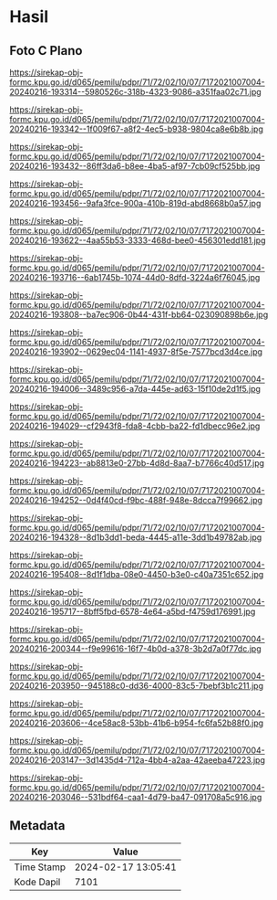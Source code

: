 # Hasil

## Foto C Plano

https://sirekap-obj-formc.kpu.go.id/d065/pemilu/pdpr/71/72/02/10/07/7172021007004-20240216-193314--5980526c-318b-4323-9086-a351faa02c71.jpg

https://sirekap-obj-formc.kpu.go.id/d065/pemilu/pdpr/71/72/02/10/07/7172021007004-20240216-193342--1f009f67-a8f2-4ec5-b938-9804ca8e6b8b.jpg

https://sirekap-obj-formc.kpu.go.id/d065/pemilu/pdpr/71/72/02/10/07/7172021007004-20240216-193432--86ff3da6-b8ee-4ba5-af97-7cb09cf525bb.jpg

https://sirekap-obj-formc.kpu.go.id/d065/pemilu/pdpr/71/72/02/10/07/7172021007004-20240216-193456--9afa3fce-900a-410b-819d-abd8668b0a57.jpg

https://sirekap-obj-formc.kpu.go.id/d065/pemilu/pdpr/71/72/02/10/07/7172021007004-20240216-193622--4aa55b53-3333-468d-bee0-456301edd181.jpg

https://sirekap-obj-formc.kpu.go.id/d065/pemilu/pdpr/71/72/02/10/07/7172021007004-20240216-193716--6ab1745b-1074-44d0-8dfd-3224a6f76045.jpg

https://sirekap-obj-formc.kpu.go.id/d065/pemilu/pdpr/71/72/02/10/07/7172021007004-20240216-193808--ba7ec906-0b44-431f-bb64-023090898b6e.jpg

https://sirekap-obj-formc.kpu.go.id/d065/pemilu/pdpr/71/72/02/10/07/7172021007004-20240216-193902--0629ec04-1141-4937-8f5e-7577bcd3d4ce.jpg

https://sirekap-obj-formc.kpu.go.id/d065/pemilu/pdpr/71/72/02/10/07/7172021007004-20240216-194006--3489c956-a7da-445e-ad63-15f10de2d1f5.jpg

https://sirekap-obj-formc.kpu.go.id/d065/pemilu/pdpr/71/72/02/10/07/7172021007004-20240216-194029--cf2943f8-fda8-4cbb-ba22-fd1dbecc96e2.jpg

https://sirekap-obj-formc.kpu.go.id/d065/pemilu/pdpr/71/72/02/10/07/7172021007004-20240216-194223--ab8813e0-27bb-4d8d-8aa7-b7766c40d517.jpg

https://sirekap-obj-formc.kpu.go.id/d065/pemilu/pdpr/71/72/02/10/07/7172021007004-20240216-194252--0d4f40cd-f9bc-488f-948e-8dcca7f99662.jpg

https://sirekap-obj-formc.kpu.go.id/d065/pemilu/pdpr/71/72/02/10/07/7172021007004-20240216-194328--8d1b3dd1-beda-4445-a11e-3dd1b49782ab.jpg

https://sirekap-obj-formc.kpu.go.id/d065/pemilu/pdpr/71/72/02/10/07/7172021007004-20240216-195408--8d1f1dba-08e0-4450-b3e0-c40a7351c652.jpg

https://sirekap-obj-formc.kpu.go.id/d065/pemilu/pdpr/71/72/02/10/07/7172021007004-20240216-195717--8bff5fbd-6578-4e64-a5bd-f4759d176991.jpg

https://sirekap-obj-formc.kpu.go.id/d065/pemilu/pdpr/71/72/02/10/07/7172021007004-20240216-200344--f9e99616-16f7-4b0d-a378-3b2d7a0f77dc.jpg

https://sirekap-obj-formc.kpu.go.id/d065/pemilu/pdpr/71/72/02/10/07/7172021007004-20240216-203950--945188c0-dd36-4000-83c5-7bebf3b1c211.jpg

https://sirekap-obj-formc.kpu.go.id/d065/pemilu/pdpr/71/72/02/10/07/7172021007004-20240216-203606--4ce58ac8-53bb-41b6-b954-fc6fa52b88f0.jpg

https://sirekap-obj-formc.kpu.go.id/d065/pemilu/pdpr/71/72/02/10/07/7172021007004-20240216-203147--3d1435d4-712a-4bb4-a2aa-42aeeba47223.jpg

https://sirekap-obj-formc.kpu.go.id/d065/pemilu/pdpr/71/72/02/10/07/7172021007004-20240216-203046--531bdf64-caa1-4d79-ba47-091708a5c916.jpg


## Metadata

| Key        | Value               |
| ---------- | ------------------- |
| Time Stamp | 2024-02-17 13:05:41 |
| Kode Dapil | 7101                |



